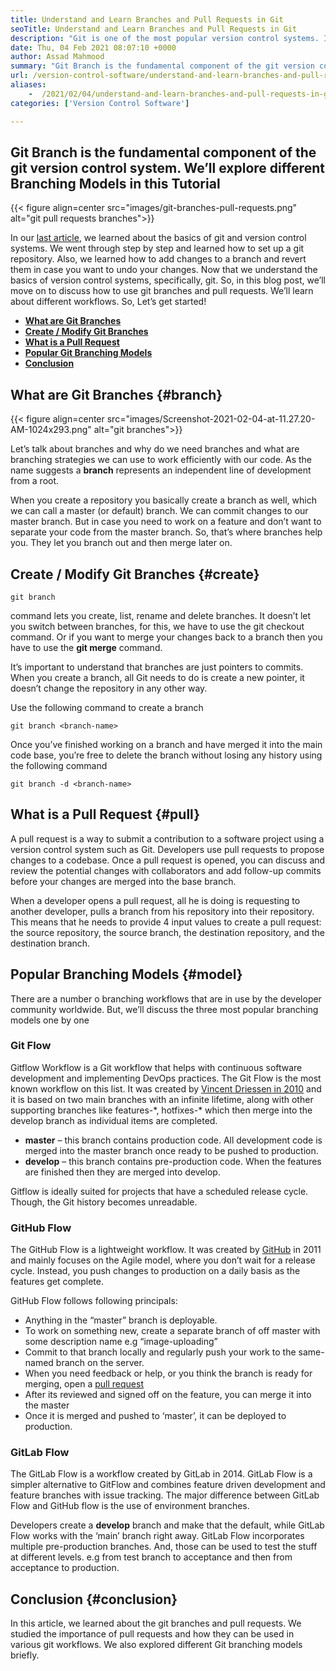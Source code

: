 ```yaml
---
title: Understand and Learn Branches and Pull Requests in Git
seoTitle: Understand and Learn Branches and Pull Requests in Git
description: "Git is one of the most popular version control systems. In this articl ewe'll understand how to use git branches and pull requests."
date: Thu, 04 Feb 2021 08:07:10 +0000
author: Assad Mahmood
summary: "Git Branch is the fundamental component of the git version control system. We'll explore different Branching Models in this Tutorial"
url: /version-control-software/understand-and-learn-branches-and-pull-requests-in-git/
aliases: 
    -  /2021/02/04/understand-and-learn-branches-and-pull-requests-in-git/
categories: ['Version Control Software']

---
```

## Git Branch is the fundamental component of the git version control system. We’ll explore different Branching Models in this Tutorial

{{< figure align=center src="images/git-branches-pull-requests.png" alt="git pull requests branches">}}  

In our [last article][1], we learned about the basics of git and version control systems. We went through step by step and learned how to set up a git repository. Also, we learned how to add changes to a branch and revert them in case you want to undo your changes. Now that we understand the basics of version control systems, specifically, git. So, in this blog post, we’ll move on to discuss how to use git branches and pull requests. We’ll learn about different workflows. So, Let’s get started!

  * **[What are Git Branches][2]**
  * **[Create / Modify Git Branches][3]**
  * **[What is a Pull Request][4]**
  * **[Popular Git Branching Models][5]**
  * [**Conclusion**][6]

## What are Git Branches {#branch}

{{< figure align=center src="images/Screenshot-2021-02-04-at-11.27.20-AM-1024x293.png" alt="git branches">}}  

Let’s talk about branches and why do we need branches and what are branching strategies we can use to work efficiently with our code. As the name suggests a **branch** represents an independent line of development from a root. 

When you create a repository you basically create a branch as well, which we can call a master (or default) branch. We can commit changes to our master branch. But in case you need to work on a feature and don’t want to separate your code from the master branch. So, that’s where branches help you. They let you branch out and then merge later on. 

## Create / Modify Git Branches {#create}


```
git branch
```


command lets you create, list, rename and delete branches. It doesn’t let you switch between branches, for this, we have to use the git checkout command. Or if you want to merge your changes back to a branch then you have to use the **git merge** command.

It’s important to understand that branches are just pointers to commits. When you create a branch, all Git needs to do is create a new pointer, it doesn’t change the repository in any other way. 

Use the following command to create a branch


```
git branch <branch-name>
```


Once you’ve finished working on a branch and have merged it into the main code base, you’re free to delete the branch without losing any history using the following command


```
git branch -d <branch-name>
```


## What is a Pull Request {#pull}

A pull request is a way to submit a contribution to a software project using a version control system such as Git. Developers use pull requests to propose changes to a codebase. Once a pull request is opened, you can discuss and review the potential changes with collaborators and add follow-up commits before your changes are merged into the base branch.

When a developer opens a pull request, all he is doing is requesting to another developer, pulls a branch from his repository into their repository. This means that he needs to provide 4 input values to create a pull request: the source repository, the source branch, the destination repository, and the destination branch.

## Popular Branching Models {#model}

There are a number o branching workflows that are in use by the developer community worldwide. But, we’ll discuss the three most popular branching models one by one

### Git Flow

Gitflow Workflow is a Git workflow that helps with continuous software development and implementing DevOps practices. The Git Flow is the most known workflow on this list. It was created by [Vincent Driessen in 2010][7] and it is based on two main branches with an infinite lifetime, along with other supporting branches like features-\*, hotfixes-\* which then merge into the develop branch as individual items are completed.

  * **master** – this branch contains production code. All development code is merged into the master branch once ready to be pushed to production.
  * **develop** – this branch contains pre-production code. When the features are finished then they are merged into develop.

Gitflow is ideally suited for projects that have a scheduled release cycle. Though, the Git history becomes unreadable.

### GitHub Flow

The GitHub Flow is a lightweight workflow. It was created by [GitHub][8] in 2011 and mainly focuses on the Agile model, where you don’t wait for a release cycle. Instead, you push changes to production on a daily basis as the features get complete. 

GitHub Flow follows following principals: 

  * Anything in the “master” branch is deployable.
  * To work on something new, create a separate branch of off master with some description name e.g “image-uploading”
  * Commit to that branch locally and regularly push your work to the same-named branch on the server.
  * When you need feedback or help, or you think the branch is ready for merging, open a [pull request][4]
  * After its reviewed and signed off on the feature, you can merge it into the master
  * Once it is merged and pushed to ‘master’, it can be deployed to production.

### GitLab Flow

The GitLab Flow is a workflow created by GitLab in 2014. GitLab Flow is a simpler alternative to GitFlow and combines feature driven development and feature branches with issue tracking. The major difference between GitLab Flow and GitHub flow is the use of environment branches. 

Developers create a **develop** branch and make that the default, while GitLab Flow works with the ‘main’ branch right away. GitLab Flow incorporates multiple pre-production branches. And, those can be used to test the stuff at different levels. e.g from test branch to acceptance and then from acceptance to production.

## Conclusion {#conclusion}

In this article, we learned about the git branches and pull requests. We studied the importance of pull requests and how they can be used in various git workflows. We also explored different Git branching models briefly.

 [1]: https://blog.containerize.com/2021/01/08/guide-to-version-control-and-source-code-management-using-git/
 [2]: #branch
 [3]: #create
 [4]: #pull
 [5]: #model
 [6]: #conclusion
 [7]: https://nvie.com/posts/a-successful-git-branching-model/
 [8]: http://scottchacon.com/2011/08/31/github-flow.html